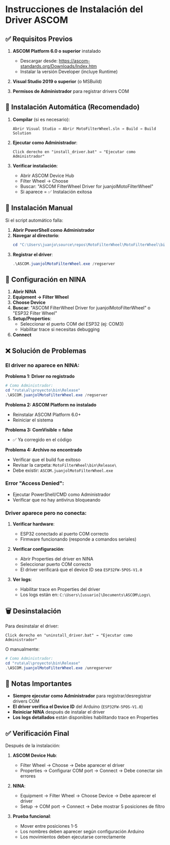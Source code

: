 # Instrucciones de Instalación del Driver ASCOM

## ✅ Requisitos Previos

1. **ASCOM Platform 6.0 o superior** instalado
   - Descargar desde: https://ascom-standards.org/Downloads/Index.htm
   - Instalar la versión Developer (incluye Runtime)

2. **Visual Studio 2019 o superior** (o MSBuild)

3. **Permisos de Administrador** para registrar drivers COM

## 🚀 Instalación Automática (Recomendado)

1. **Compilar** (si es necesario):
   ```
   Abrir Visual Studio → Abrir MotoFilterWheel.sln → Build → Build Solution
   ```

2. **Ejecutar como Administrador**:
   ```
   Click derecho en "install_driver.bat" → "Ejecutar como Administrador"
   ```

3. **Verificar instalación**:
   - Abrir ASCOM Device Hub
   - Filter Wheel → Choose
   - Buscar: "ASCOM FilterWheel Driver for juanjolMotoFilterWheel"
   - Si aparece = ✅ Instalación exitosa

## 🔧 Instalación Manual

Si el script automático falla:

1. **Abrir PowerShell como Administrador**
2. **Navegar al directorio**:
   ```powershell
   cd "C:\Users\juanjo\source\repos\MotoFilterWheel\MotoFilterWheel\bin\Release"
   ```
3. **Registrar el driver**:
   ```powershell
   .\ASCOM.juanjolMotoFilterWheel.exe /regserver
   ```

## 🎯 Configuración en NINA

1. **Abrir NINA**
2. **Equipment → Filter Wheel**
3. **Choose Device**
4. **Buscar**: "ASCOM FilterWheel Driver for juanjolMotoFilterWheel" o "ESP32 Filter Wheel"
5. **Setup/Properties**:
   - Seleccionar el puerto COM del ESP32 (ej: COM3)
   - Habilitar trace si necesitas debugging
6. **Connect**

## ❌ Solución de Problemas

### El driver no aparece en NINA:

**Problema 1: Driver no registrado**
```powershell
# Como Administrador:
cd "ruta\al\proyecto\bin\Release"
.\ASCOM.juanjolMotoFilterWheel.exe /regserver
```

**Problema 2: ASCOM Platform no instalado**
- Reinstalar ASCOM Platform 6.0+
- Reiniciar el sistema

**Problema 3: ComVisible = false**
- ✅ Ya corregido en el código

**Problema 4: Archivo no encontrado**
- Verificar que el build fue exitoso
- Revisar la carpeta: `MotoFilterWheel\bin\Release\`
- Debe existir: `ASCOM.juanjolMotoFilterWheel.exe`

### Error "Access Denied":
- Ejecutar PowerShell/CMD como Administrador
- Verificar que no hay antivirus bloqueando

### Driver aparece pero no conecta:
1. **Verificar hardware**:
   - ESP32 conectado al puerto COM correcto
   - Firmware funcionando (responde a comandos seriales)

2. **Verificar configuración**:
   - Abrir Properties del driver en NINA
   - Seleccionar puerto COM correcto
   - El driver verificará que el device ID sea `ESP32FW-5POS-V1.0`

3. **Ver logs**:
   - Habilitar trace en Properties del driver
   - Los logs están en: `C:\Users\[usuario]\Documents\ASCOM\Logs\`

## 🗑️ Desinstalación

Para desinstalar el driver:

```
Click derecho en "uninstall_driver.bat" → "Ejecutar como Administrador"
```

O manualmente:
```powershell
# Como Administrador:
cd "ruta\al\proyecto\bin\Release"
.\ASCOM.juanjolMotoFilterWheel.exe /unregserver
```

## 📝 Notas Importantes

- **Siempre ejecutar como Administrador** para registrar/desregistrar drivers COM
- **El driver verifica el Device ID** del Arduino (`ESP32FW-5POS-V1.0`)
- **Reiniciar NINA** después de instalar el driver
- **Los logs detallados** están disponibles habilitando trace en Properties

## ✅ Verificación Final

Después de la instalación:

1. **ASCOM Device Hub**:
   - Filter Wheel → Choose → Debe aparecer el driver
   - Properties → Configurar COM port → Connect → Debe conectar sin errores

2. **NINA**:
   - Equipment → Filter Wheel → Choose Device → Debe aparecer el driver
   - Setup → COM port → Connect → Debe mostrar 5 posiciones de filtro

3. **Prueba funcional**:
   - Mover entre posiciones 1-5
   - Los nombres deben aparecer según configuración Arduino
   - Los movimientos deben ejecutarse correctamente